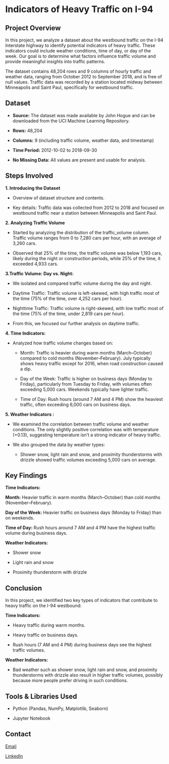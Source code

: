 # Indicators of Heavy Traffic on I-94

## Project Overview 
In this project, we analyze a dataset about the westbound traffic on the I-94 Interstate highway to identify potential indicators of heavy traffic. These indicators could include weather conditions, time of day, or day of the week. Our goal is to determine what factors influence traffic volume and provide meaningful insights into traffic patterns.

The dataset contains 48,204 rows and 9 columns of hourly traffic and weather data, ranging from October 2012 to September 2018, and is free of null values. Traffic data was recorded by a station located midway between Minneapolis and Saint Paul, specifically for westbound traffic.

## Dataset 
- **Source:** The dataset was made available by John Hogue and can be downloaded from the UCI Machine Learning Repository.

- **Rows:** 48,204

- **Columns:** 9 (including traffic volume, weather data, and timestamp)

- **Time Period:** 2012-10-02 to 2018-09-30

- **No Missing Data:** All values are present and usable for analysis.

## Steps Involved

**1. Introducing the Dataset**
- Overview of dataset structure and contents.

- Key details: Traffic data was collected from 2012 to 2018 and focused on westbound traffic near a station between Minneapolis and Saint Paul.


**2. Analyzing Traffic Volume**
- Started by analyzing the distribution of the traffic_volume column. Traffic volume ranges from 0 to 7,280 cars per hour, with an average of 3,260 cars.

- Observed that 25% of the time, the traffic volume was below 1,193 cars, likely during the night or construction periods, while 25% of the time, it exceeded 4,933 cars.

**3.Traffic Volume: Day vs. Night:**
- We isolated and compared traffic volume during the day and night.

- Daytime Traffic: Traffic volume is left-skewed, with high traffic most of the time (75% of the time, over 4,252 cars per hour).

- Nighttime Traffic: Traffic volume is right-skewed, with low traffic most of the time (75% of the time, under 2,819 cars per hour).

- From this, we focused our further analysis on daytime traffic.

**4. Time Indicators:**
- Analyzed how traffic volume changes based on:
  - Month: Traffic is heavier during warm months (March–October) compared to cold months (November–February). July typically shows heavy traffic except for 2016, when road construction caused a dip.

  - Day of the Week: Traffic is higher on business days (Monday to Friday), particularly from Tuesday to Friday, with volumes often exceeding 5,000 cars. Weekends typically have lighter traffic.

  - Time of Day: Rush hours (around 7 AM and 4 PM) show the heaviest traffic, often exceeding 6,000 cars on business days.
 
**5. Weather Indicators :**
- We examined the correlation between traffic volume and weather conditions. The only slightly positive correlation was with temperature (+0.13), suggesting temperature isn’t a strong indicator of heavy traffic.

- We also grouped the data by weather types:
  - Shower snow, light rain and snow, and proximity thunderstorms with drizzle showed traffic volumes exceeding 5,000 cars on average.
 
## Key Findings
**Time Indicators:**

**Month:**  Heavier traffic in warm months (March–October) than cold months (November–February).

**Day of the Week:**  Heavier traffic on business days (Monday to Friday) than on weekends.

**Time of Day:** Rush hours around 7 AM and 4 PM have the highest traffic volume during business days.

**Weather Indicators:** 

- Shower snow

- Light rain and snow

-  Proximity thunderstorm with drizzle

## Conclusion
In this project, we identified two key types of indicators that contribute to heavy traffic on the I-94 westbound:

**Time Indicators:**

- Heavy traffic during warm months.

- Heavy traffic on business days.

- Rush hours (7 AM and 4 PM) during business days see the highest traffic volumes.

**Weather Indicators:**

- Bad weather such as shower snow, light rain and snow, and proximity thunderstorms with drizzle also result in higher traffic volumes, possibly because more people prefer driving in such conditions.

## Tools & Libraries Used
- Python (Pandas, NumPy, Matplotlib, Seaborn)

- Jupyter Notebook

## Contact

[Email](@pratikshabj77@gmail.com)

[LinkedIn](https://www.linkedin.com/in/pratikshabajpai29/)











